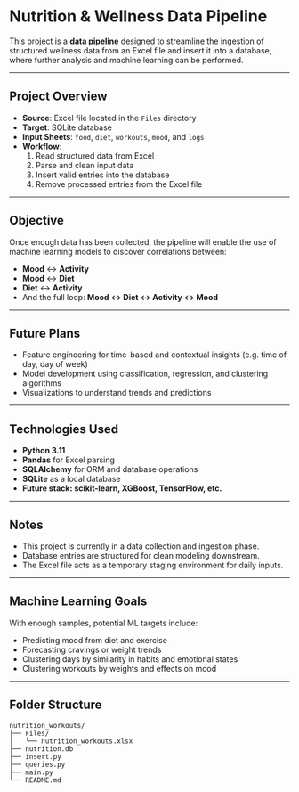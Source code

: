 # Nutrition & Wellness Data Pipeline

This project is a **data pipeline** designed to streamline the ingestion of structured wellness data from an Excel file and insert it into a database, where further analysis and machine learning can be performed.

---

## Project Overview

- **Source**: Excel file located in the `Files` directory
- **Target**: SQLite database
- **Input Sheets**: `food`, `diet`, `workouts`, `mood`, and `logs`
- **Workflow**:
  1. Read structured data from Excel
  2. Parse and clean input data
  3. Insert valid entries into the database
  4. Remove processed entries from the Excel file

---

## Objective

Once enough data has been collected, the pipeline will enable the use of machine learning models to discover correlations between:

- **Mood** ↔ **Activity**
- **Mood** ↔ **Diet**
- **Diet** ↔ **Activity**
- And the full loop: **Mood ↔ Diet ↔ Activity ↔ Mood**

---

##  Future Plans

- Feature engineering for time-based and contextual insights (e.g. time of day, day of week)
- Model development using classification, regression, and clustering algorithms
- Visualizations to understand trends and predictions

---

## Technologies Used

- **Python 3.11**
- **Pandas** for Excel parsing
- **SQLAlchemy** for ORM and database operations
- **SQLite** as a local database
- **Future stack: scikit-learn, XGBoost, TensorFlow, etc.**

---

## Notes

- This project is currently in a data collection and ingestion phase.
- Database entries are structured for clean modeling downstream.
- The Excel file acts as a temporary staging environment for daily inputs.

---

## Machine Learning Goals

With enough samples, potential ML targets include:

- Predicting mood from diet and exercise
- Forecasting cravings or weight trends
- Clustering days by similarity in habits and emotional states
- Clustering workouts by weights and effects on mood

---

## Folder Structure

```text
nutrition_workouts/
├── Files/
│   └── nutrition_workouts.xlsx
├── nutrition.db
├── insert.py
├── queries.py
├── main.py
└── README.md
